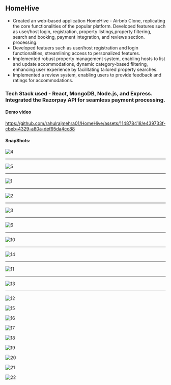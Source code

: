 
## HomeHive

- Created an web-based application HomeHive - Airbnb Clone, replicating the core functionalities of the
popular platform. Developed features such as user/host login, registration, property listings,property filtering, search and booking, payment integration, and reviews section.
processing.
- Developed featuers such as user/host registration and login functionalities, streamlining access to
personalized features.
- Implemented robust property management system, enabling hosts to list and update accommodations,
dynamic category-based filtering, enhancing user experience by facilitating tailored property searches.
- Implemented a review system, enabling users to provide feedback and ratings for accommodations.

### Tech Stack used - React, MongoDB, Node.js, and Express. Integrated the Razorpay API for seamless payment processing.

#### Demo video

https://github.com/rahulrajmehra01/HomeHive/assets/114878418/e439733f-cbeb-4329-a80a-def95da4cc88

#### SnapShots:


![4](https://github.com/rahulrajmehra01/HomeHive/assets/114878418/3ecaa116-a497-4d93-beed-552a980c27fe)

----

![5](https://github.com/rahulrajmehra01/HomeHive/assets/114878418/6232550b-81a6-4b52-9c10-7ac615cdae9b)

----

![1](https://github.com/rahulrajmehra01/HomeHive/assets/114878418/f5e91321-d16b-4495-8197-86993509e26a)

----

![2](https://github.com/rahulrajmehra01/HomeHive/assets/114878418/af8d6675-e41d-4af7-b9a4-f6bbd28b1c5d)

----

![3](https://github.com/rahulrajmehra01/HomeHive/assets/114878418/53db360c-7b65-4cf6-a091-de7fc180d87e)

----

![6](https://github.com/rahulrajmehra01/HomeHive/assets/114878418/5886817e-6019-4efa-aa67-c25e6f0bac4d)

----

![10](https://github.com/rahulrajmehra01/HomeHive/assets/114878418/a1c19cea-4593-4674-809e-e656a505922e)

----

![14](https://github.com/rahulrajmehra01/HomeHive/assets/114878418/3bdeeac9-15e2-48aa-8463-fe9bf458ca71)

----

![11](https://github.com/rahulrajmehra01/HomeHive/assets/114878418/fe83dc16-31dc-4e24-bfca-d64d921535f7)

----

![13](https://github.com/rahulrajmehra01/HomeHive/assets/114878418/7bd9b725-a422-453b-addc-9ffcac2574eb)

----

![12](https://github.com/rahulrajmehra01/HomeHive/assets/114878418/4c9d25a8-74f0-485c-927f-31338e3fd10b)


![15](https://github.com/rahulrajmehra01/HomeHive/assets/114878418/581be832-4802-4492-8b81-c77369d50717)


![16](https://github.com/rahulrajmehra01/HomeHive/assets/114878418/54da114b-e497-4fe1-aacc-ea7a7636d82e)


![17](https://github.com/rahulrajmehra01/HomeHive/assets/114878418/314014ff-d8ad-4d03-83d3-af8e1839c8e9)


![18](https://github.com/rahulrajmehra01/HomeHive/assets/114878418/7f4ac518-f6a2-4111-b463-82e2928aa956)


![19](https://github.com/rahulrajmehra01/HomeHive/assets/114878418/b1bd47be-564a-43d5-a861-40beda74ee37)


![20](https://github.com/rahulrajmehra01/HomeHive/assets/114878418/4932a943-7b65-431a-ab09-5ce2535d2905)


![21](https://github.com/rahulrajmehra01/HomeHive/assets/114878418/fe973567-b971-4848-8b50-6cc79fae139e)


![22](https://github.com/rahulrajmehra01/HomeHive/assets/114878418/45ef45bc-594f-4f7c-b983-8fdc88683a58)



